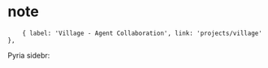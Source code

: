 # note

        { label: 'Village - Agent Collaboration', link: 'projects/village' },
Pyria sidebr: 
